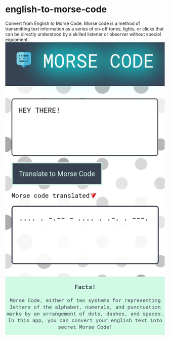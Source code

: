 # english-to-morse-code
Convert from English to Morse Code. Morse code is a method of transmitting text information as a series of on-off tones, lights, or clicks that can be directly understood by a skilled listener or observer without special equipment.
![preview image](/images/readme-img.jpeg)
